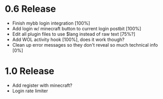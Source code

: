 0.6 Release
=====
- Finish mybb login integration [100%]
- Add login w/ minecraft button to current login postbit [100%]
- Edit all plugin files to use $lang instead of raw text [75%?]
- Add WOL activity hook [100%], does it work though?
- Clean up error messages so they don't reveal so much technical info [0%]

1.0 Release
=====
- Add register with minecraft?
- Login rate limiter